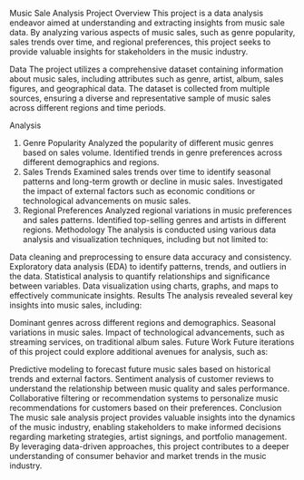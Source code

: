 Music Sale Analysis Project
Overview
This project is a data analysis endeavor aimed at understanding and extracting insights from music sale data. By analyzing various aspects of music sales, such as genre popularity, sales trends over time, and regional preferences, this project seeks to provide valuable insights for stakeholders in the music industry.

Data
The project utilizes a comprehensive dataset containing information about music sales, including attributes such as genre, artist, album, sales figures, and geographical data. The dataset is collected from multiple sources, ensuring a diverse and representative sample of music sales across different regions and time periods.

Analysis
1. Genre Popularity
Analyzed the popularity of different music genres based on sales volume.
Identified trends in genre preferences across different demographics and regions.
2. Sales Trends
Examined sales trends over time to identify seasonal patterns and long-term growth or decline in music sales.
Investigated the impact of external factors such as economic conditions or technological advancements on music sales.
3. Regional Preferences
Analyzed regional variations in music preferences and sales patterns.
Identified top-selling genres and artists in different regions.
Methodology
The analysis is conducted using various data analysis and visualization techniques, including but not limited to:

Data cleaning and preprocessing to ensure data accuracy and consistency.
Exploratory data analysis (EDA) to identify patterns, trends, and outliers in the data.
Statistical analysis to quantify relationships and significance between variables.
Data visualization using charts, graphs, and maps to effectively communicate insights.
Results
The analysis revealed several key insights into music sales, including:

Dominant genres across different regions and demographics.
Seasonal variations in music sales.
Impact of technological advancements, such as streaming services, on traditional album sales.
Future Work
Future iterations of this project could explore additional avenues for analysis, such as:

Predictive modeling to forecast future music sales based on historical trends and external factors.
Sentiment analysis of customer reviews to understand the relationship between music quality and sales performance.
Collaborative filtering or recommendation systems to personalize music recommendations for customers based on their preferences.
Conclusion
The music sale analysis project provides valuable insights into the dynamics of the music industry, enabling stakeholders to make informed decisions regarding marketing strategies, artist signings, and portfolio management. By leveraging data-driven approaches, this project contributes to a deeper understanding of consumer behavior and market trends in the music industry.
